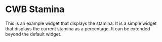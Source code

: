 ﻿# CWB Stamina 

This is an example widget that displays the stamina. It is a simple widget that displays the current stamina as a percentage. It can be extended beyond the default widget.
